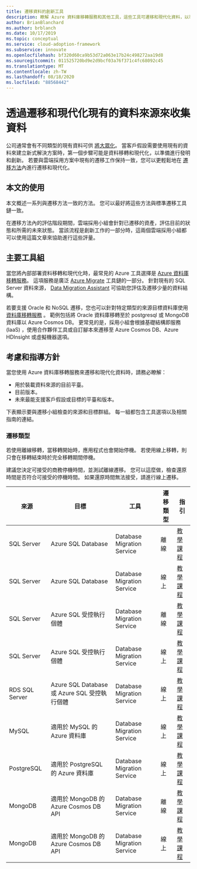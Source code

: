 ```yaml
---
title: 遷移資料的創新工具
description: 瞭解 Azure 資料庫移轉服務和其他工具，這些工具可遷移和現代化資料，以準備進行雲端發明和創新。
author: BrianBlanchard
ms.author: brblanch
ms.date: 10/17/2019
ms.topic: conceptual
ms.service: cloud-adoption-framework
ms.subservice: innovate
ms.openlocfilehash: bf320d60ca9b53d72a063e17b24c498272aa19d8
ms.sourcegitcommit: 011525720bd9e2d9bcf03a76f371c4fc68092c45
ms.translationtype: MT
ms.contentlocale: zh-TW
ms.lasthandoff: 08/18/2020
ms.locfileid: "88568442"
---
```

# <a name="collect-data-through-the-migration-and-modernization-of-existing-data-sources"></a>透過遷移和現代化現有的資料來源來收集資料

公司通常會有不同類型的現有資料可供 [將大眾化](../considerations/data.md)。 當客戶假設需要使用現有的資料來建立新式解決方案時，第一個步驟可能是資料移轉和現代化，以準備進行發明和創新。 若要與雲端採用方案中現有的遷移工作保持一致，您可以更輕鬆地在 [遷移方法](../../migrate/index.md)內進行遷移和現代化。

## <a name="use-of-this-article"></a>本文的使用

本文概述一系列與遷移方法一致的方法。 您可以最好將這些方法與標準遷移工具鏈一致。

在遷移方法內的評估階段期間，雲端採用小組會針對已遷移的資產，評估目前的狀態和所需的未來狀態。 當該流程是創新工作的一部分時，這兩個雲端採用小組都可以使用這篇文章來協助進行這些評量。

## <a name="primary-toolset"></a>主要工具組

當您將內部部署資料移轉和現代化時，最常見的 Azure 工具選擇是 [Azure 資料庫移轉服務](/azure/dms)。 這項服務是廣泛 [Azure Migrate](/azure/migrate/migrate-services-overview) 工具鏈的一部分。 針對現有的 SQL Server 資料來源， [Data Migration Assistant](/sql/dma/dma-overview) 可協助您評估及遷移少量的資料結構。

若要支援 Oracle 和 NoSQL 遷移，您也可以針對特定類型的來源目標資料庫使用 [資料庫移轉服務](/azure/dms) 。 範例包括將 Oracle 資料庫移轉至於 postgresql 或 MongoDB 資料庫以 Azure Cosmos DB。 更常見的是，採用小組會根據基礎結構即服務 (IaaS) ，使用合作夥伴工具或自訂腳本來遷移至 Azure Cosmos DB、Azure HDInsight 或虛擬機器選項。

## <a name="considerations-and-guidance"></a>考慮和指導方針

當您使用 Azure 資料庫移轉服務來遷移和現代化資料時，請務必瞭解：

- 用於裝載資料來源的目前平臺。
- 目前版本。
- 未來最能支援客戶假設或目標的平臺和版本。

下表顯示要與遷移小組檢查的來源和目標群組。 每一組都包含工具選項以及相關指南的連結。

### <a name="migration-type"></a>遷移類型

若使用離線移轉，當移轉開始時，應用程式也會開始停機。 若使用線上移轉，則只會在移轉結束時於完全移轉期間停機。

建議您決定可接受的商務停機時間，並測試離線遷移。 您可以這麼做，檢查還原時間是否符合可接受的停機時間。 如果還原時間無法接受，請進行線上遷移。

| 來源  | 目標  | 工具  | 遷移類型 | 指引 |
|---|---|---|---|---|
| SQL Server | Azure SQL Database | Database Migration Service | 離線 | [教學課程](/azure/dms/tutorial-sql-server-to-azure-sql) |
| SQL Server | Azure SQL Database | Database Migration Service | 線上 | [教學課程](/azure/dms/tutorial-sql-server-azure-sql-online) |
| SQL Server | Azure SQL 受控執行個體 | Database Migration Service | 離線 | [教學課程](/azure/dms/tutorial-sql-server-to-managed-instance) |
| SQL Server | Azure SQL 受控執行個體 | Database Migration Service | 線上 | [教學課程](/azure/dms/tutorial-sql-server-managed-instance-online) |
| RDS SQL Server | Azure SQL Database 或 Azure SQL 受控執行個體 | Database Migration Service | 線上 | [教學課程](/azure/dms/tutorial-rds-sql-server-azure-sql-and-managed-instance-online) |
| MySQL | 適用於 MySQL 的 Azure 資料庫 | Database Migration Service | 線上 | [教學課程](/azure/dms/tutorial-mysql-azure-mysql-online) |
| PostgreSQL | 適用於 PostgreSQL 的 Azure 資料庫 | Database Migration Service | 線上 | [教學課程](/azure/dms/tutorial-postgresql-azure-postgresql-online) |
| MongoDB | 適用於 MongoDB 的 Azure Cosmos DB API | Database Migration Service | 離線 | [教學課程](/azure/dms/tutorial-mongodb-cosmos-db) |
| MongoDB | 適用於 MongoDB 的 Azure Cosmos DB API | Database Migration Service | 線上 | [教學課程](/azure/dms/tutorial-mongodb-cosmos-db-online) |
